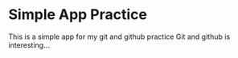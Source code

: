 # Simple App Practice

This is a simple app for my git and github practice
Git and github is interesting...